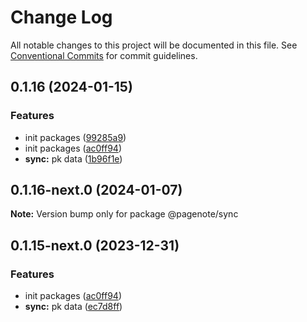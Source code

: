 # Change Log

All notable changes to this project will be documented in this file.
See [Conventional Commits](https://conventionalcommits.org) for commit guidelines.

## 0.1.16 (2024-01-15)


### Features

* init packages ([99285a9](https://github.com/rowthan/pagenote/commit/99285a9dc237893924fa06c7d712123e62b206ab))
* init packages ([ac0ff94](https://github.com/rowthan/pagenote/commit/ac0ff9470c8eb60e61b6b2541ad45e76e67e1749))
* **sync:** pk data ([1b96f1e](https://github.com/rowthan/pagenote/commit/1b96f1ef1cc4d361c0c2475bac617c66df209093))





## 0.1.16-next.0 (2024-01-07)

**Note:** Version bump only for package @pagenote/sync





## 0.1.15-next.0 (2023-12-31)


### Features

* init packages ([ac0ff94](https://github.com/rowthan/pagenote/commit/ac0ff9470c8eb60e61b6b2541ad45e76e67e1749))
* **sync:** pk data ([ec7d8ff](https://github.com/rowthan/pagenote/commit/ec7d8fff45f3dd7a3a2f38111bdbbe27638882ad))
